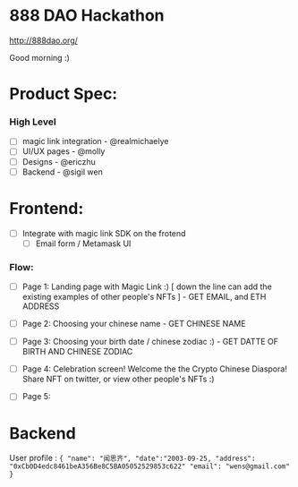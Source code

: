 # 888 DAO Hackathon
http://888dao.org/

Good morning :)

# Product Spec: 

### High Level 
- [ ] magic link integration - @realmichaelye
- [ ] UI/UX pages - @molly
- [ ] Designs - @ericzhu
- [ ] Backend - @sigil wen

# Frontend: 
- [ ] Integrate with magic link SDK on the frotend
  - [ ] Email form / Metamask UI
### Flow: 
- [ ] Page 1: Landing page with Magic Link :) [ down the line can add the existing examples of other people's NFTs ] - GET EMAIL, and ETH ADDRESS
- [ ] Page 2: Choosing your chinese name - GET CHINESE NAME 
- [ ] Page 3: Choosing your birth date / chinese zodiac :) - GET DATTE OF BIRTH AND CHINESE ZODIAC
- [ ] Page 4: Celebration screen! Welcome the the Crypto Chinese Diaspora! Share NFT on twitter, or view other people's NFTs :)
- [ ] Page 5:


# Backend

User profile :
`
{
	"name": "闻思齐",
	"date":"2003-09-25,
	"address": "0xCb0D4edc8461beA356Be8C5BA05052529853c622"
	"email": "wens@gmail.com" 
}
`